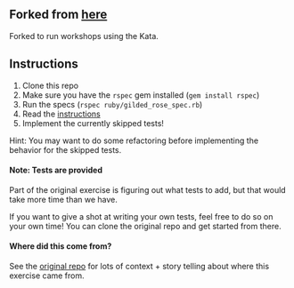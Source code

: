 ## Forked from [here](https://github.com/emilybache/GildedRose-Refactoring-Kata)

Forked to run workshops using the Kata.

## Instructions

1. Clone this repo
2. Make sure you have the `rspec` gem installed (`gem install rspec`)
3. Run the specs (`rspec ruby/gilded_rose_spec.rb`)
4. Read the [instructions](https://github.com/wenley/GildedRose-Refactoring-Kata/blob/master/GildedRoseRequirements.txt)
5. Implement the currently skipped tests!

Hint: You may want to do some refactoring before implementing the behavior for the skipped tests.

#### Note: Tests are provided

Part of the original exercise is figuring out what tests to add, but that would take more time than we have.

If you want to give a shot at writing your own tests, feel free to do so on your own time! You can clone the original repo and get started from there.

#### Where did this come from?

See the [original repo](https://github.com/emilybache/GildedRose-Refactoring-Kata) for lots of context + story telling about where this exercise came from.
